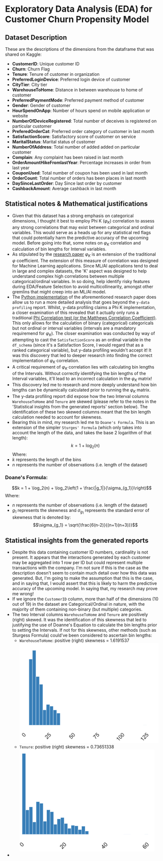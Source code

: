 # Exploratory Data Analysis (EDA) for Customer Churn Propensity Model
## Dataset Description
These are the descriptions of the dimensions from the dataframe that was shared on Kaggle:
- <b>CustomerID</b>: Unique customer ID
- <b>Churn</b>: Churn Flag
- <b>Tenure</b>: Tenure of customer in organization
- <b>PreferredLoginDevice</b>: Preferred login device of customer
- <b>CityTier</b>: City tier
- <b>WarehouseToHome</b>: Distance in between warehouse to home of customer
- <b>PreferredPaymentMode</b>: Preferred payment method of customer
- <b>Gender</b>: Gender of customer
- <b>HourSpendOnApp</b>: Number of hours spend on mobile application or website
- <b>NumberOfDeviceRegistered</b>: Total number of deceives is registered on particular customer
- <b>PreferedOrderCat</b>: Preferred order category of customer in last month
- <b>SatisfactionScore</b>: Satisfactory score of customer on service
- <b>MaritalStatus</b>: Marital status of customer
- <b>NumberOfAddress</b>: Total number of added added on particular customer
- <b>Complain</b>: Any complaint has been raised in last month
- <b>OrderAmountHikeFromlastYear</b>: Percentage increases in order from last year
- <b>CouponUsed</b>: Total number of coupon has been used in last month
- <b>OrderCount</b>: Total number of orders has been places in last month
- <b>DaySinceLastOrder</b>: Day Since last order by customer
- <b>CashbackAmount</b>: Average cashback in last month

## Statistical notes & Mathematical justifications
- Given that this dataset has a strong emphasis on categorical dimensions, I thought it best to employ Phi K ($φ_K$) correlation to assess any strong correlations that may exist between categorical and ordinal variables. This would serve as a heads up for any statistical red flags that could potentially harm the predictive accuracy of the upcoming model. Before going into that, some notes on $φ_K$ correlation and calculation of bin lengths for Interval variables.
- As stipulated by the <a href='https://arxiv.org/pdf/1811.11440'>research paper</a> $φ_K$ is an extension of the traditional $φ$ coefficient. The extension of this measure of correlation was designed for Machine Learning applications. Since ML/AI applications tend to deal in large and complex datasets, the 'K' aspect was designed to help understand complex high correlations between multiple categorical/ordinal variables. In so doing, help identify risky features during EDA/Feature Selection to avoid multicollinearity, amongst other gremlins that might creep into an ML/AI model.
- The <a href='https://phik.readthedocs.io/en/latest/'>Python implementation</a> of the aforementioned research paper does allow us to run a more detailed analysis that goes beyond the `y-data profiling` report. Whilst, y-data profiling claims a Phi K implementation, a closer examination of this revealed that it actually only runs a traditional <a href='https://en.wikipedia.org/wiki/Phi_coefficient'>Phi Correlation test (or the Matthews Correlation Coefficient)</a>. This only allows for the calculation of binary (categorical) categoricals but not ordinal or interval variables (intervals are a mandatory requiremend for $φ_K$). The closer examination was conducted by way of attempting to cast the `SatisfactionScore` as an ordinal variable in the `df_schema` (since it's a Satisfaction Score, I would regard that as a ranked categorical variable), but y-data profiling wouldn't accept it! It was this discovery that led to deeper research into finding the correct implementation of $φ_K$ correlation.
- A critical requirement of $φ_K$ correlation lies with calculating bin lengths of the Intervals. Without correctly identifying the bin lengths of the Interval variables, it'll lead to an incorrect calculation in the $φ_K$ matrix!
- This discovery led me to research and more deeply understand how bin lengths can be dynamically calculated prior to running the $φ_K$ matrix.
- The y-data profiling report did expose how the two Interval columns `WarehouseToHome` and `Tenure` are skewed (please refer to the notes in the 'Statistical insights from the generated reports' section below). The identification of these two skewed columns meant that the bin length calculation needed to account for skewness.
- Bearing this in mind, my research led me to `Doane's Formula`. This is an extension of the simpler `Sturges' Formula` (which only takes into account the length of the data, and takes the base 2 logarithm of that length):<br>
$$k = 1 + \log_2(n)$$
Where:<br>
- $k$ represents the length of the bins<br>
- $n$ represents the number of observations (i.e. length of the dataset)<br>
### Doane's Formula:<br>
$$k = 1 + \log_2(n) + \log_2\left(1 + \frac{|g_1|}{\sigma_{g_1}}\right)$$
Where:<br> 
- $n$ represents the number of observations (i.e. length of the dataset)
- $g_1$ represents the skewness and ${\sigma_{g_1}}$ represents the standard error of skewness that is denoted by:
$$\sigma_{g_1} = \sqrt{\frac{6(n-2)}{(n+1)(n+3)}}$$

## Statistical insights from the generated reports
- Despite this data containing customer ID numbers, cardinality is not present. It appears that the interactions generated by each customer may be aggregated into 1 row per ID but could represent multiple transactions with the company. I'm not sure if this is the case as the description doesn't seem to contain much detail over how this data was generated. But, I'm going to make the assumption that this is the case, and in saying that, I would assert that this is likely to harm the predictive accuracy of the upcoming model. In saying that, my research may prove me wrong!
- If we ignore the `CustomerID` column, more than half of the dimensions (10 out of 19) in the dataset are Categorical/Ordinal in nature, with the majority of them containing non-binary (but multiple) categories.
- The two Interval columns `WarehouseToHome` and `Tenure` are positively (right) skewed. It was the identification of this skewness that led to justifying the use of Doanne's Equation to calculate the bin lengths prior to setting the Intervals. If not for this skewness, other methods (such as Sturgess Formula) could've been considered to ascertain bin lengths:
    - `WarehouseToHome`: positive (right) skewness = 1.6191537 <br>
    ![Alt text](image.png)
    - `Tenure`: positive (right) skewness = 0.73651338 <br>
    ![Alt text](image-1.png)
- 